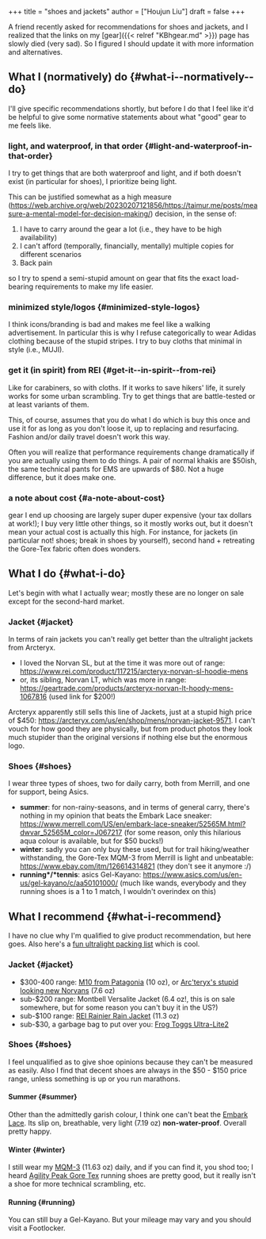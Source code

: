 +++
title = "shoes and jackets"
author = ["Houjun Liu"]
draft = false
+++

A friend recently asked for recommendations for shoes and jackets, and I realized that the links on my [gear]({{< relref "KBhgear.md" >}}) page has slowly died (very sad). So I figured I should update it with more information and alternatives.


## What I (normatively) do {#what-i--normatively--do}

I'll give specific recommendations shortly, but before I do that I feel like it'd be helpful to give some normative statements about what "good" gear to me feels like.


### light, and waterproof, in that order {#light-and-waterproof-in-that-order}

I try to get things that are both waterproof and light, and if both doesn't exist (in particular for shoes), I prioritize being light.

This can be justified somewhat as a high measure (<https://web.archive.org/web/20230207121856/https://taimur.me/posts/measure-a-mental-model-for-decision-making/>) decision, in the sense of:

1.  I have to carry around the gear a lot (i.e., they have to be high availability)
2.  I can't afford (temporally, financially, mentally) multiple copies for different scenarios
3.  Back pain

so I try to spend a semi-stupid amount on gear that fits the exact load-bearing requirements to make my life easier.


### minimized style/logos {#minimized-style-logos}

I think icons/branding is bad and makes me feel like a walking advertisement. In particular this is why I refuse categorically to wear Adidas clothing because of the stupid stripes. I try to buy cloths that minimal in style (i.e., MUJI).


### get it (in spirit) from REI {#get-it--in-spirit--from-rei}

Like for carabiners, so with cloths. If it works to save hikers' life, it surely works for some urban scrambling. Try to get things that are battle-tested or at least variants of them.

This, of course, assumes that you do what I do which is buy this once and use it for as long as you don't loose it, up to replacing and resurfacing. Fashion and/or daily travel doesn't work this way.

Often you will realize that performance requirements change dramatically if you are actually using them to do things. A pair of normal khakis are $50ish, the same technical pants for EMS are upwards of $80. Not a huge difference, but it does make one.


### a note about cost {#a-note-about-cost}

gear I end up choosing are largely super duper expensive (your tax dollars at work!); I buy very little other things, so it mostly works out, but it doesn't mean your actual cost is actually this high. For instance, for jackets (in particular not! shoes; break in shoes by yourself), second hand + retreating the Gore-Tex fabric often does wonders.


## What I do {#what-i-do}

Let's begin with what I actually wear; mostly these are no longer on sale except for the second-hard market.


### Jacket {#jacket}

In terms of rain jackets you can't really get better than the ultralight jackets from Arcteryx.

-   I loved the Norvan SL, but at the time it was more out of range: <https://www.rei.com/product/117215/arcteryx-norvan-sl-hoodie-mens>
-   or, its sibling, Norvan LT, which was more in range: <https://geartrade.com/products/arcteryx-norvan-lt-hoody-mens-1067816> (used link for $200!)

Arcteryx apparently still sells this line of Jackets, just at a stupid high price of $450: <https://arcteryx.com/us/en/shop/mens/norvan-jacket-9571>. I can't vouch for how good they are physically, but from product photos they look much stupider than the original versions if nothing else but the enormous logo.


### Shoes {#shoes}

I wear three types of shoes, two for daily carry, both from Merrill, and one for support, being Asics.

-   **summer**: for non-rainy-seasons, and in terms of general carry, there's nothing in my opinion that beats the Embark Lace sneaker: <https://www.merrell.com/US/en/embark-lace-sneaker/52565M.html?dwvar_52565M_color=J067217> (for some reason, only this hilarious aqua colour is available, but for $50 bucks!)
-   **winter**: sadly you can only buy these used, but for trail hiking/weather withstanding, the Gore-Tex MQM-3 from Merrill is light and unbeatable: <https://www.ebay.com/itm/126614314821> (they don't see it anymore :/)
-   **running\*/\*tennis**: asics Gel-Kayano: <https://www.asics.com/us/en-us/gel-kayano/c/aa50101000/> (much like wands, everybody and they running shoes is a 1 to 1 match, I wouldn't overindex on this)


## What I recommend {#what-i-recommend}

I have no clue why I'm qualified to give product recommendation, but here goes. Also here's a [fun ultralight packing list](https://www.thepackablelife.com/hiking/gear/ultralight-backpacking-gear) which is cool.


### Jacket {#jacket}

-   $300-400 range: [M10 from Patagonia](https://www.patagonia.com/product/mens-m10-storm-waterproof-alpine-jacket/85910.html#) (10 oz), or [Arc'teryx's stupid looking new Norvans](https://arcteryx.com/us/en/shop/mens/norvan-jacket-9571) (7.6 oz)
-   sub-$200 range: Montbell Versalite Jacket (6.4 oz!, this is on sale somewhere, but for some reason you can't buy it in the US?)
-   sub-$100 range: [REI Rainier Rain Jacket](https://www.rei.com/product/227570/rei-co-op-rainier-rain-jacket-mens) (11.3 oz)
-   sub-$30, a garbage bag to put over you: [Frog Toggs Ultra-Lite2](https://www.froggtoggs.com/products/the-frogg-toggsr-ultra-lite2tm-4749)


### Shoes {#shoes}

I feel unqualified as to give shoe opinions because they can't be measured as easily. Also I find that decent shoes are always in the $50 - $150 price range, unless something is up or you run marathons.


#### Summer {#summer}

Other than the admittedly garish colour, I think one can't beat the [Embark Lace](https://www.merrell.com/US/en/embark-lace-sneaker/52565M.html?dwvar_52565M_color=J067217&icid=search_suggested_products). Its slip on, breathable, very light (7.19 oz) **non-water-proof**. Overall pretty happy.


#### Winter {#winter}

I still wear my [MQM-3](https://www.merrell.com/UK/en_GB/mqm-3-gore-tex/52476M.html) (11.63 oz) daily, and if you can find it, you shod too; I heard [Agility Peak Gore Tex](https://www.merrell.com/US/en/agility-peak-5-gore-tex/58253M.html) running shoes are pretty good, but it really isn't a shoe for more technical scrambling, etc.


#### Running {#running}

You can still buy a Gel-Kayano. But your mileage may vary and you should visit a Footlocker.
